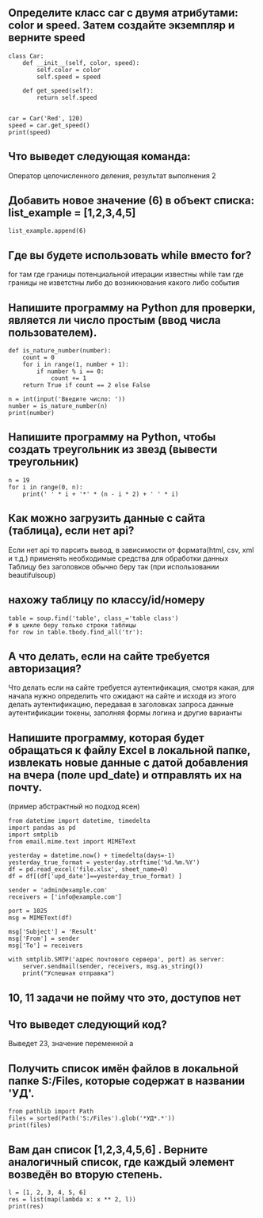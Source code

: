 ## Определите класс car с двумя атрибутами: color и speed. Затем создайте экземпляр и верните speed

```
class Car:
    def __init__(self, color, speed):
        self.color = color
        self.speed = speed

    def get_speed(self):
        return self.speed


car = Car('Red', 120)
speed = car.get_speed()
print(speed)
```

## Что выведет следующая команда:
Оператор целочисленного деления, результат выполнения 2

## Добавить новое значение (6) в объект списка:  list_example = [1,2,3,4,5] 

```
list_example.append(6)
```

## Где вы будете использовать while вместо for?
for там где границы потенциальной итерации известны
while там где границы не изветстны либо до возникнования какого либо события

## Напишите программу на Python для проверки, является ли число простым (ввод числа пользователем). 

```
def is_nature_number(number):
    count = 0
    for i in range(1, number + 1):
        if number % i == 0:
            count += 1
    return True if count == 2 else False

n = int(input('Введите число: '))
number = is_nature_number(n)
print(number)
```

## Напишите программу на Python, чтобы создать треугольник из звезд (вывести треугольник)

```
n = 19
for i in range(0, n):
    print(' ' * i + '*' * (n - i * 2) + ' ' * i)
```

	
## Как можно загрузить данные с сайта (таблица), если нет api?
Если нет api то парсить вывод, в зависимости от формата(html, csv, xml и т.д.) применять необходимые средства для обработки данных	
Таблицу без заголовков обычно беру так (при использовании beautifulsoup)

## нахожу таблицу по классу/id/номеру

```
table = soup.find('table', class_='table class')
# в цикле беру только строки таблицы
for row in table.tbody.find_all('tr'): 
```

## А что делать, если на сайте требуется авторизация?
Что делать если на сайте требуется аутентификация, смотря какая, для начала нужно определить
что ожидают на сайте и исходя из этого делать аутентификацию, передавая в заголовках запроса данные аутентификации токены, 
заполняя формы логина и другие варианты


## Напишите программу, которая будет обращаться к файлу Excel в локальной папке, извлекать новые данные с датой добавления на вчера (поле upd_date) и отправлять их на почту.
(пример абстрактный но подход ясен)

```
from datetime import datetime, timedelta
import pandas as pd
import smtplib
from email.mime.text import MIMEText

yesterday = datetime.now() + timedelta(days=-1)
yesterday_true_format = yesterday.strftime('%d.%m.%Y')
df = pd.read_excel('file.xlsx', sheet_name=0)
df = df[(df['upd_date']==yesterday_true_format) ]

sender = 'admin@example.com'
receivers = ['info@example.com']

port = 1025
msg = MIMEText(df)

msg['Subject'] = 'Result'
msg['From'] = sender
msg['To'] = receivers

with smtplib.SMTP('адрес почтового сервера', port) as server:
    server.sendmail(sender, receivers, msg.as_string())
    print("Успешная отправка")
```	
	
	
## 10, 11 задачи не пойму что это, доступов нет


## Что выведет следующий код? 	
Выведет 23, значение переменной а


## Получить список имён файлов в локальной папке S:/Files, которые содержат в названии 'УД'.
```
from pathlib import Path
files = sorted(Path('S:/Files').glob('*УД*.*'))
print(files)
```

## Вам дан список [1,2,3,4,5,6] . Верните аналогичный список, где каждый элемент возведён во вторую степень.
```
l = [1, 2, 3, 4, 5, 6]
res = list(map(lambda x: x ** 2, l))
print(res)
```
